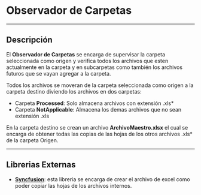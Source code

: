 # Observador de Carpetas

---

## Descripción

El **Observador de Carpetas** se encarga de supervisar la carpeta seleccionada como origen y verifica todos los archivos que esten actualmente en la carpeta y en subcarpetas como también los archivos futuros que se vayan agregar a la carpeta.

Todos los archivos se moveran de la carpeta seleccionada como origen a la carpeta destino diviendo los archivos en dos carpetas:

- Carpeta **Processed**: Solo almacena archivos con extensión .xls\*
- Carpeta **NotApplicable**: Almacena los demas archivos que no sean extensión .xls

En la carpeta destino se crean un archivo **ArchivoMaestro.xlsx** el cual se encarga de obtener todas las copias de las hojas de los otros archivos .xls\* de la carpeta Origen.

---

## Librerias Externas

- **[Syncfusion](https://help.syncfusion.com/file-formats/xlsio/overview)**: esta libreria se encarga de crear el archivo de excel como poder copiar las hojas de los archivos internos.
